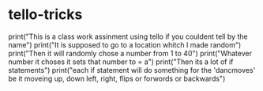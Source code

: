 # tello-tricks
print("This is a class work assinment using tello if you couldent tell by the name")
print("It is supposed to go to a location whitch I made random")
print("Then it will randomly chose a number from 1 to 40")
print("Whatever number it choses it sets that number to = a")
print("Then its a lot of if statements")
print("each if statement will do something for the 'dancmoves' be it moveing up, down left, right, flips or forwords or backwards")
